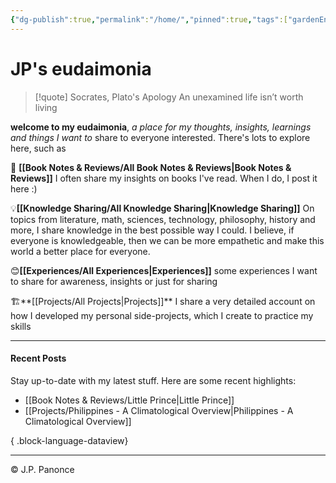 ```yaml
---
{"dg-publish":true,"permalink":"/home/","pinned":true,"tags":["gardenEntry"],"noteIcon":"3"}
---
```


# JP's eudaimonia

> [!quote] Socrates, Plato's Apology 
> An unexamined life isn’t worth living

**welcome to my eudaimonia**, *a place for my thoughts, insights, learnings and things I want to* share to everyone interested. There's lots to explore here, such as

 📖 **[[Book Notes & Reviews/All Book Notes & Reviews\|Book Notes & Reviews]]**
   I often share my insights on books I've read. When I do, I post it here :)

💡**[[Knowledge Sharing/All Knowledge Sharing\|Knowledge Sharing]]**
On topics from literature, math, sciences, technology, philosophy, history and more, I share knowledge in the best possible way I could. I believe, if everyone is knowledgeable, then we can be more empathetic and make this world a better place for everyone.

😊**[[Experiences/All Experiences\|Experiences]]**
  some experiences I want to share for awareness, insights or just for sharing


🏗️**[[Projects/All Projects\|Projects]]**
I share a very detailed account on how I developed my personal side-projects, which I create to practice my skills


---
#### Recent Posts
Stay up-to-date with my latest stuff. Here are some recent highlights:

- [[Book Notes & Reviews/Little Prince\|Little Prince]]
- [[Projects/Philippines - A Climatological Overview\|Philippines - A Climatological Overview]]

{ .block-language-dataview}


---
©️ J.P. Panonce











